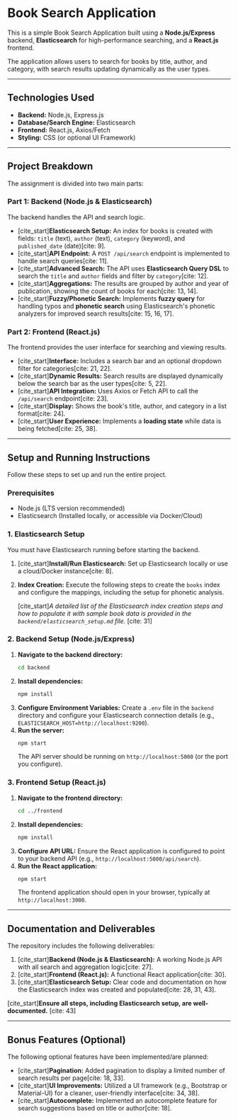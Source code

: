# Book Search Application

This is a simple Book Search Application built using a **Node.js/Express** backend, **Elasticsearch** for high-performance searching, and a **React.js** frontend.

The application allows users to search for books by title, author, and category, with search results updating dynamically as the user types.

---

## Technologies Used

* **Backend:** Node.js, Express.js
* **Database/Search Engine:** Elasticsearch
* **Frontend:** React.js, Axios/Fetch
* **Styling:** CSS (or optional UI Framework)

---

## Project Breakdown

The assignment is divided into two main parts:

### Part 1: Backend (Node.js & Elasticsearch)

The backend handles the API and search logic.

* [cite_start]**Elasticsearch Setup:** An index for books is created with fields: `title` (text), `author` (text), `category` (keyword), and `published_date` (date)[cite: 9].
* [cite_start]**API Endpoint:** A `POST /api/search` endpoint is implemented to handle search queries[cite: 11].
* [cite_start]**Advanced Search:** The API uses **Elasticsearch Query DSL** to search the `title` and `author` fields and filter by `category`[cite: 12].
* [cite_start]**Aggregations:** The results are grouped by author and year of publication, showing the count of books for each[cite: 13, 14].
* [cite_start]**Fuzzy/Phonetic Search:** Implements **fuzzy query** for handling typos and **phonetic search** using Elasticsearch's phonetic analyzers for improved search results[cite: 15, 16, 17].

### Part 2: Frontend (React.js)

The frontend provides the user interface for searching and viewing results.

* [cite_start]**Interface:** Includes a search bar and an optional dropdown filter for categories[cite: 21, 22].
* [cite_start]**Dynamic Results:** Search results are displayed dynamically below the search bar as the user types[cite: 5, 22].
* [cite_start]**API Integration:** Uses Axios or Fetch API to call the `/api/search` endpoint[cite: 23].
* [cite_start]**Display:** Shows the book's title, author, and category in a list format[cite: 24].
* [cite_start]**User Experience:** Implements a **loading state** while data is being fetched[cite: 25, 38].

---

## Setup and Running Instructions

Follow these steps to set up and run the entire project.

### Prerequisites

* Node.js (LTS version recommended)
* Elasticsearch (Installed locally, or accessible via Docker/Cloud)

### 1. Elasticsearch Setup

You must have Elasticsearch running before starting the backend.

1.  [cite_start]**Install/Run Elasticsearch:** Set up Elasticsearch locally or use a cloud/Docker instance[cite: 8].
2.  **Index Creation:** Execute the following steps to create the `books` index and configure the mappings, including the setup for phonetic analysis.

    [cite_start]*A detailed list of the Elasticsearch index creation steps and how to populate it with sample book data is provided in the `backend/elasticsearch_setup.md` file.* [cite: 31]

### 2. Backend Setup (Node.js/Express)

1.  **Navigate to the backend directory:**
    ```bash
    cd backend
    ```
2.  **Install dependencies:**
    ```bash
    npm install
    ```
3.  **Configure Environment Variables:** Create a `.env` file in the `backend` directory and configure your Elasticsearch connection details (e.g., `ELASTICSEARCH_HOST=http://localhost:9200`).
4.  **Run the server:**
    ```bash
    npm start
    ```
    The API server should be running on `http://localhost:5000` (or the port you configure).

### 3. Frontend Setup (React.js)

1.  **Navigate to the frontend directory:**
    ```bash
    cd ../frontend
    ```
2.  **Install dependencies:**
    ```bash
    npm install
    ```
3.  **Configure API URL:** Ensure the React application is configured to point to your backend API (e.g., `http://localhost:5000/api/search`).
4.  **Run the React application:**
    ```bash
    npm start
    ```
    The frontend application should open in your browser, typically at `http://localhost:3000`.

---

## Documentation and Deliverables

The repository includes the following deliverables:

1.  [cite_start]**Backend (Node.js & Elasticsearch):** A working Node.js API with all search and aggregation logic[cite: 27].
2.  [cite_start]**Frontend (React.js):** A functional React application[cite: 30].
3.  [cite_start]**Elasticsearch Setup:** Clear code and documentation on how the Elasticsearch index was created and populated[cite: 28, 31, 43].

[cite_start]**Ensure all steps, including Elasticsearch setup, are well-documented.** [cite: 43]

---

## Bonus Features (Optional)

The following optional features have been implemented/are planned:

* [cite_start]**Pagination:** Added pagination to display a limited number of search results per page[cite: 18, 33].
* [cite_start]**UI Improvements:** Utilized a UI framework (e.g., Bootstrap or Material-UI) for a cleaner, user-friendly interface[cite: 34, 38].
* [cite_start]**Autocomplete:** Implemented an autocomplete feature for search suggestions based on title or author[cite: 18].
